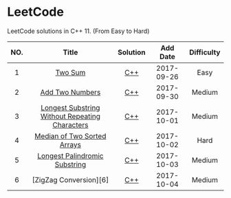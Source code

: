 LeetCode
========

LeetCode solutions in C++ 11. (From Easy to Hard)

|NO.|Title|Solution|Add Date|Difficulty|
|:-:|:---:|:------:|:------:|:--------:|
|1 | [Two Sum][1] | [C++](001.%20Two%20Sum) | 2017-09-26 | Easy|
|2 | [Add Two Numbers][2] | [C++](002.%20Add%20Two%20Numbers) | 2017-09-30 | Medium|
|3 | [Longest Substring Without Repeating Characters][3] | [C++](003.%20Longest%20Substring%20Without%20Repeating%20Characters) | 2017-10-01 | Medium|
|4 | [Median of Two Sorted Arrays][4] | [C++](004.%20Median%20of%20Two%20Sorted%20Arrays) | 2017-10-02 | Hard|
|5|  [Longest Palindromic Substring][5] | [C++](005.%02Longest%20Palindromic%20Substring) | 2017-10-03 | Medium|
|6|  [ZigZag Conversion][6] | [C++](006.%02ZigZag%02Conversion) | 2017-10-04 | Medium|

[1]:https://leetcode.com/problems/two-sum/description/
[2]:https://leetcode.com/problems/add-two-numbers/description/
[3]:https://leetcode.com/problems/longest-substring-without-repeating-characters/description/
[4]:https://leetcode.com/problems/median-of-two-sorted-arrays/description/
[5]:https://leetcode.com/problems/longest-palindromic-substring/description/
